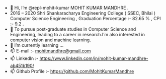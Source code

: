 - 👋 Hi, I’m @repl-mohit-kumar MOHIT KUMAR MANDHRE .
- 2016 – 2020		Shri Shankaracharya Engineering College ( SSEC, Bhilai ) Computer Science Engineering , Graduation Percentage :- 82.65 % , CPI :- 9.2 .
- 👀 To pursue post-graduate studies in Computer Science and Engineering, leading to a career in research.I’m also interested in computer vision and machine learning.
- 🌱 I’m currently learning ...
- 📫 E-mail :- mohitmandhre@gmail.com
- 📫 LinkedIn :- https://www.linkedin.com/in/mohit-kumar-mandhre-ab451b190/
- 📫 Github Profile :- https://github.com/MohitKumarMandhre


<!---
repl-mohit-kumar/repl-mohit-kumar is a ✨ special ✨ repository because its `README.md` (this file) appears on your GitHub profile.
You can click the Preview link to take a look at your changes.
--->
